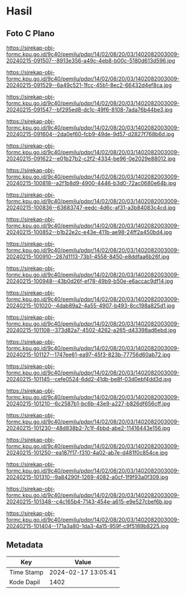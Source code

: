 # Hasil

## Foto C Plano

https://sirekap-obj-formc.kpu.go.id/9c40/pemilu/pdpr/14/02/08/20/03/1402082003009-20240215-091507--8913e356-a49c-4eb8-b00c-5180d613d596.jpg

https://sirekap-obj-formc.kpu.go.id/9c40/pemilu/pdpr/14/02/08/20/03/1402082003009-20240215-091529--6a49c521-1fcc-45b1-8ec2-66432d4ef8ca.jpg

https://sirekap-obj-formc.kpu.go.id/9c40/pemilu/pdpr/14/02/08/20/03/1402082003009-20240215-091547--bf295ed8-dc1c-49f6-8108-7ada76b44be3.jpg

https://sirekap-obj-formc.kpu.go.id/9c40/pemilu/pdpr/14/02/08/20/03/1402082003009-20240215-091604--2da0ef60-fcb9-49de-9d57-d2827f768b6d.jpg

https://sirekap-obj-formc.kpu.go.id/9c40/pemilu/pdpr/14/02/08/20/03/1402082003009-20240215-091622--e01b27b2-c2f2-4334-be96-0e2029e88012.jpg

https://sirekap-obj-formc.kpu.go.id/9c40/pemilu/pdpr/14/02/08/20/03/1402082003009-20240215-100818--a2f1b8d9-4900-4446-b3d0-72ac0680e64b.jpg

https://sirekap-obj-formc.kpu.go.id/9c40/pemilu/pdpr/14/02/08/20/03/1402082003009-20240215-100836--63683747-eedc-4d6c-af31-a3b84083c4cd.jpg

https://sirekap-obj-formc.kpu.go.id/9c40/pemilu/pdpr/14/02/08/20/03/1402082003009-20240215-100852--b1b22e2c-e43e-411b-ae98-24ff2a450bd4.jpg

https://sirekap-obj-formc.kpu.go.id/9c40/pemilu/pdpr/14/02/08/20/03/1402082003009-20240215-100910--287d1113-73b1-4558-8450-e8ddfaa6b26f.jpg

https://sirekap-obj-formc.kpu.go.id/9c40/pemilu/pdpr/14/02/08/20/03/1402082003009-20240215-100948--43b0d26f-ef78-49b9-b50e-e6accac9df14.jpg

https://sirekap-obj-formc.kpu.go.id/9c40/pemilu/pdpr/14/02/08/20/03/1402082003009-20240215-101020--4dab89a2-4a55-4907-b493-8cc198a825d1.jpg

https://sirekap-obj-formc.kpu.go.id/9c40/pemilu/pdpr/14/02/08/20/03/1402082003009-20240215-101108--373d82a7-4502-4262-a265-d43398ad6ebd.jpg

https://sirekap-obj-formc.kpu.go.id/9c40/pemilu/pdpr/14/02/08/20/03/1402082003009-20240215-101127--1747ee61-ea97-45f3-823b-77756d60ab72.jpg

https://sirekap-obj-formc.kpu.go.id/9c40/pemilu/pdpr/14/02/08/20/03/1402082003009-20240215-101145--cefe0524-6dd2-41db-be8f-03d0ebf4dd3d.jpg

https://sirekap-obj-formc.kpu.go.id/9c40/pemilu/pdpr/14/02/08/20/03/1402082003009-20240215-101210--6c2587b1-bc6b-43e9-a227-b826df656cff.jpg

https://sirekap-obj-formc.kpu.go.id/9c40/pemilu/pdpr/14/02/08/20/03/1402082003009-20240215-101230--48d838b2-7c1f-4bbd-abe2-11416443e156.jpg

https://sirekap-obj-formc.kpu.go.id/9c40/pemilu/pdpr/14/02/08/20/03/1402082003009-20240215-101250--ea187f17-f310-4a02-ab7e-d481f0c854ce.jpg

https://sirekap-obj-formc.kpu.go.id/9c40/pemilu/pdpr/14/02/08/20/03/1402082003009-20240215-101310--9a84290f-1269-4082-a0cf-1f9f93a0f309.jpg

https://sirekap-obj-formc.kpu.go.id/9c40/pemilu/pdpr/14/02/08/20/03/1402082003009-20240215-101348--c4c165b4-7143-454e-a615-e9e527cbef6b.jpg

https://sirekap-obj-formc.kpu.go.id/9c40/pemilu/pdpr/14/02/08/20/03/1402082003009-20240215-101404--171a3a80-1da3-4a15-959f-c9f5189b8225.jpg


## Metadata

| Key        | Value               |
| ---------- | ------------------- |
| Time Stamp | 2024-02-17 13:05:41 |
| Kode Dapil | 1402                |



